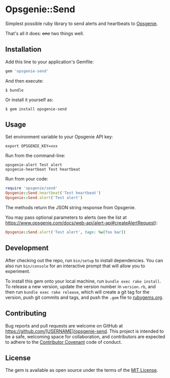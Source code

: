 # Opsgenie::Send

Simplest possible ruby library to send alerts and heartbeats to
[Opsgenie](https://www.opsgenie.com/).

That's all it does: ~~one~~ two things well.

## Installation

Add this line to your application's Gemfile:

```ruby
gem 'opsgenie-send'
```

And then execute:

```
$ bundle
```

Or install it yourself as:

```
$ gem install opsgenie-send
```

## Usage

Set environment variable to your Opsgenie API key:

```
export OPSGENIE_KEY=xxx
```

Run from the command-line:

```
opsgenie-alert Test alert
opsgenie-heartbeat Test heartbeat
```

Run from your code:

```ruby
require 'opsgenie/send'
Opsgenie::Send.heartbeat('Test heartbeat')
Opsgenie::Send.alert('Test alert')
```

The methods return the JSON string response from Opsgenie.

You may pass optional parameters to alerts (see the list at
https://www.opsgenie.com/docs/web-api/alert-api#createAlertRequest):

```ruby
Opsgenie::Send.alert('Test alert', tags: %w[foo bar])
```

## Development

After checking out the repo, run `bin/setup` to install
dependencies. You can also run `bin/console` for an interactive prompt
that will allow you to experiment.

To install this gem onto your local machine, run `bundle exec rake
install`. To release a new version, update the version number in
`version.rb`, and then run `bundle exec rake release`, which will
create a git tag for the version, push git commits and tags, and push
the `.gem` file to [rubygems.org](https://rubygems.org).

## Contributing

Bug reports and pull requests are welcome on GitHub at
https://github.com/[USERNAME]/opsgenie-send. This project is intended
to be a safe, welcoming space for collaboration, and contributors are
expected to adhere to the
[Contributor Covenant](http://contributor-covenant.org) code of
conduct.

## License

The gem is available as open source under the terms of the
[MIT License](http://opensource.org/licenses/MIT).